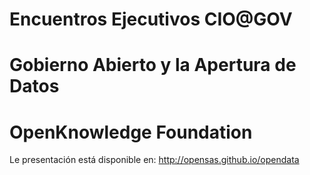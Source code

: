 Encuentros Ejecutivos CIO@GOV
=============================

Gobierno Abierto y la Apertura de Datos
=======================================

OpenKnowledge Foundation
========================

Le presentación está disponible en: http://opensas.github.io/opendata
